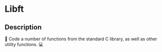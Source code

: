 # Libft

## Description

📍    Code a number of functions from the standard C library, as well as other utility functions. 💻
